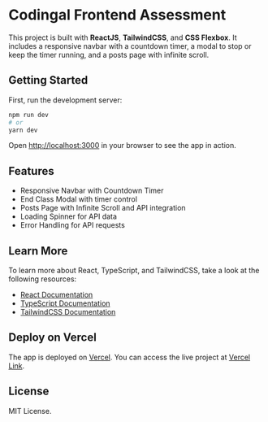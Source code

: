 
# Codingal Frontend Assessment

This project is built with **ReactJS**, **TailwindCSS**, and **CSS Flexbox**. It includes a responsive navbar with a countdown timer, a modal to stop or keep the timer running, and a posts page with infinite scroll.

## Getting Started

First, run the development server:

```bash
npm run dev
# or
yarn dev
```

Open [http://localhost:3000](http://localhost:3000) in your browser to see the app in action.

## Features

- Responsive Navbar with Countdown Timer
- End Class Modal with timer control
- Posts Page with Infinite Scroll and API integration
- Loading Spinner for API data
- Error Handling for API requests

## Learn More

To learn more about React, TypeScript, and TailwindCSS, take a look at the following resources:

- [React Documentation](https://reactjs.org/docs/getting-started.html)
- [TypeScript Documentation](https://www.typescriptlang.org/docs/)
- [TailwindCSS Documentation](https://tailwindcss.com/docs)

## Deploy on Vercel

The app is deployed on [Vercel](https://vercel.com/). You can access the live project at [Vercel Link](https://your-vercel-link.vercel.app).

## License

MIT License.

